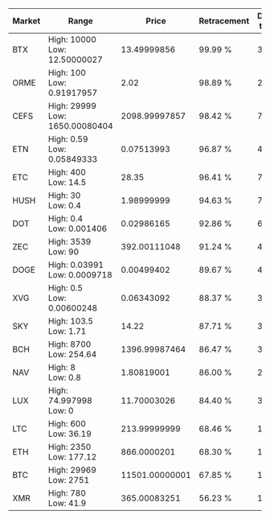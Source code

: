 | Market | Range | Price| Retracement | Doubles to 50% |
| --- | --- | --- | --- | --- |
| BTX | High: 10000<br />Low: 12.50000027 | 13.49999856 | 99.99 % | 370.83 |
| ORME | High: 100<br />Low: 0.91917957 | 2.02 | 98.89 % | 24.98 |
| CEFS | High: 29999<br />Low: 1650.00080404 | 2098.99997857 | 98.42 % | 7.54 |
| ETN | High: 0.59<br />Low: 0.05849333 | 0.07513993 | 96.87 % | 4.32 |
| ETC | High: 400<br />Low: 14.5 | 28.35 | 96.41 % | 7.31 |
| HUSH | High: 30<br />Low: 0.4 | 1.98999999 | 94.63 % | 7.64 |
| DOT | High: 0.4<br />Low: 0.001406 | 0.02986165 | 92.86 % | 6.72 |
| ZEC | High: 3539<br />Low: 90 | 392.00111048 | 91.24 % | 4.63 |
| DOGE | High: 0.03991<br />Low: 0.0009718 | 0.00499402 | 89.67 % | 4.09 |
| XVG | High: 0.5<br />Low: 0.00600248 | 0.06343092 | 88.37 % | 3.99 |
| SKY | High: 103.5<br />Low: 1.71 | 14.22 | 87.71 % | 3.70 |
| BCH | High: 8700<br />Low: 254.64 | 1396.99987464 | 86.47 % | 3.20 |
| NAV | High: 8<br />Low: 0.8 | 1.80819001 | 86.00 % | 2.43 |
| LUX | High: 74.997998<br />Low: 0 | 11.70003026 | 84.40 % | 3.21 |
| LTC | High: 600<br />Low: 36.19 | 213.99999999 | 68.46 % | 1.49 |
| ETH | High: 2350<br />Low: 177.12 | 866.0000201 | 68.30 % | 1.46 |
| BTC | High: 29969<br />Low: 2751 | 11501.00000001 | 67.85 % | 1.42 |
| XMR | High: 780<br />Low: 41.9 | 365.00083251 | 56.23 % | 1.13 |
